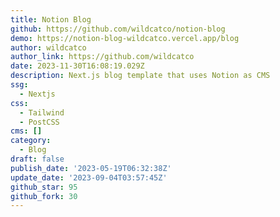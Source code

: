 ```yaml
---
title: Notion Blog
github: https://github.com/wildcatco/notion-blog
demo: https://notion-blog-wildcatco.vercel.app/blog
author: wildcatco
author_link: https://github.com/wildcatco
date: 2023-11-30T16:08:19.029Z
description: Next.js blog template that uses Notion as CMS
ssg:
  - Nextjs
css:
  - Tailwind
  - PostCSS
cms: []
category:
  - Blog
draft: false
publish_date: '2023-05-19T06:32:38Z'
update_date: '2023-09-04T03:57:45Z'
github_star: 95
github_fork: 30
---
```

